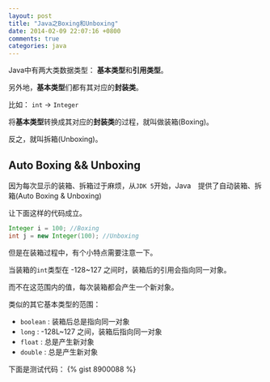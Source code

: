 ```yaml
---
layout: post
title: "Java之Boxing和Unboxing"
date: 2014-02-09 22:07:16 +0800
comments: true
categories: java
---
```


Java中有两大类数据类型： **基本类型**和**引用类型**。

另外地，**基本类型**们都有其对应的**封装类**。

比如： `int` -> `Integer`
<!--more-->

将**基本类型**转换成其对应的**封装类**的过程，就叫做装箱(Boxing)。

反之，就叫拆箱(Unboxing)。


## Auto Boxing && Unboxing

因为每次显示的装箱、拆箱过于麻烦，从`JDK 5`开始，Java　提供了自动装箱、拆箱(Auto Boxing & Unboxing)

让下面这样的代码成立。

```java
Integer i = 100; //Boxing
int j = new Integer(100); //Unboxing
```

但是在装箱过程中，有个小特点需要注意一下。

当装箱的`int`类型在 -128~127 之间时，装箱后的引用会指向同一对象。

而不在这范围内的值，每次装箱都会产生一个新对象。

类似的其它基本类型的范围：

* `boolean` : 装箱后总是指向同一对象
* `long` : -128L~127 之间，装箱后指向同一对象
* `float` : 总是产生新对象
* `double` : 总是产生新对象

下面是测试代码：
{% gist 8900088 %}
